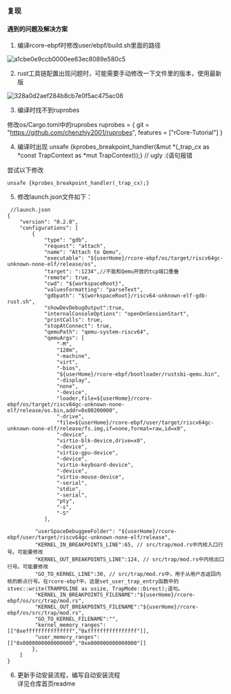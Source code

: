 ### 复现

#### 遇到的问题及解决方案


1. 编译rcore-ebpf时修改user/ebpf/build.sh里面的路径
  
  ![a1cbe0e9ccb0000ee63ec8089e580c5](https://github.com/fafa1412/OS-fafa/assets/145512978/ce00f4f2-f1b0-4f3e-8526-7354c7faf346)

2. rust工具链配置出现问题时，可能需要手动修改一下文件里的版本，使用最新版

  ![328a0d2aef284b8cb7e0f5ac475ac08](https://github.com/fafa1412/OS-fafa/assets/145512978/733438b3-8d50-4ec1-95c2-67528eefdcfd)

3. 编译时找不到ruprobes

  修改os/Cargo.toml中的ruprobes
ruprobes = { git = "https://github.com/chenzhiy2001/ruprobes", features = ["rCore-Tutorial"] }

4. 编译时出现  unsafe {kprobes_breakpoint_handler(&mut *(_trap_cx as *const TrapContext as *mut TrapContext));} // ugly :(语句报错

 尝试以下修改
```
unsafe {kprobes_breakpoint_handler(_trap_cx);}
```

5. 修改launch.json文件如下：
```
 //launch.json
{
    "version": "0.2.0",
    "configurations": [
        {
            "type": "gdb",
            "request": "attach",
            "name": "Attach to Qemu",
            "executable": "${userHome}/rcore-ebpf/os/target/riscv64gc-unknown-none-elf/release/os",
            "target": ":1234",//不能和Qemu开放的tcp端口重叠
            "remote": true,
            "cwd": "${workspaceRoot}",
            "valuesFormatting": "parseText",
            "gdbpath": "${workspaceRoot}/riscv64-unknown-elf-gdb-rust.sh",
            "showDevDebugOutput":true,
            "internalConsoleOptions": "openOnSessionStart",
            "printCalls": true,
            "stopAtConnect": true,
            "qemuPath": "qemu-system-riscv64",
            "qemuArgs": [
                "-M",
                "128m",
                "-machine",
                "virt",
                "-bios",
                "${userHome}/rcore-ebpf/bootloader/rustsbi-qemu.bin",
                "-display",
                "none",
                "-device",
                "loader,file=${userHome}/rcore-ebpf/os/target/riscv64gc-unknown-none-elf/release/os.bin,addr=0x80200000",
                "-drive",
                "file=${userHome}/rcore-ebpf/user/target/riscv64gc-unknown-none-elf/release/fs.img,if=none,format=raw,id=x0",
                "-device",
                "virtio-blk-device,drive=x0",
                "-device",
                "virtio-gpu-device",
                "-device",
                "virtio-keyboard-device",
                "-device",
                "virtio-mouse-device",
                "-serial",
                "stdio",
                "-serial",
                "pty",
                "-s",
                "-S"
            ],

         "userSpaceDebuggeeFolder": "${userHome}/rcore-ebpf/user/target/riscv64gc-unknown-none-elf/release",
         "KERNEL_IN_BREAKPOINTS_LINE":65, // src/trap/mod.rs中内核入口行号。可能要修改
         "KERNEL_OUT_BREAKPOINTS_LINE":124, // src/trap/mod.rs中内核出口行号。可能要修改
         "GO_TO_KERNEL_LINE":30, // src/trap/mod.rs中，用于从用户态返回内核的断点行号。在rcore-ebpf中，这是set_user_trap_entry函数中的stvec::write(TRAMPOLINE as usize, TrapMode::Direct);语句。
         "KERNEL_IN_BREAKPOINTS_FILENAME":"${userHome}/rcore-ebpf/os/src/trap/mod.rs",
         "KERNEL_OUT_BREAKPOINTS_FILENAME":"${userHome}/rcore-ebpf/os/src/trap/mod.rs",
         "GO_TO_KERNEL_FILENAME":"",
         "kernel_memory_ranges":[["0xefffffffffffffff","0xffffffffffffffff"]],
         "user_memory_ranges":[["0x0000000000000000","0xe000000000000000"]]
        },
    ]
}
```
6. 更新手动安装流程，编写自动安装流程   
详见仓库首页readme
